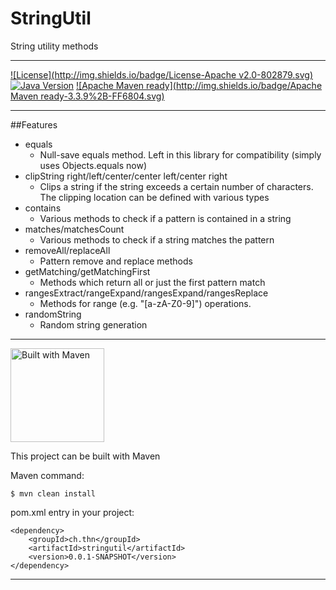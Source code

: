 # StringUtil
String utility methods


---


[![License](http://img.shields.io/badge/License-Apache v2.0-802879.svg)](http://www.apache.org/licenses/LICENSE-2.0.html)
[![Java Version](http://img.shields.io/badge/Java-1.6%2B-2E6CB8.svg)](https://java.com)
[![Apache Maven ready](http://img.shields.io/badge/Apache Maven ready-3.3.9%2B-FF6804.svg)](https://maven.apache.org/)


---


##Features
* equals
	* Null-save equals method. Left in this library for compatibility (simply uses Objects.equals now)
* clipString right/left/center/center left/center right
	* Clips a string if the string exceeds a certain number of characters. The clipping location 
	can be defined with various types
* contains
	* Various methods to check if a pattern is contained in a string
* matches/matchesCount
	* Various methods to check if a string matches the pattern
* removeAll/replaceAll
	* Pattern remove and replace methods
* getMatching/getMatchingFirst
	* Methods which return all or just the first pattern match 
* rangesExtract/rangeExpand/rangesExpand/rangesReplace
	* Methods for range (e.g. "[a-zA-Z0-9]") operations. 
* randomString
	* Random string generation


---


<img src="http://maven.apache.org/images/maven-logo-black-on-white.png" alt="Built with Maven" width="150">

This project can be built with Maven

Maven command:
```
$ mvn clean install
```

pom.xml entry in your project:
```
<dependency>
	<groupId>ch.thn</groupId>
	<artifactId>stringutil</artifactId>
	<version>0.0.1-SNAPSHOT</version>
</dependency>
```

---
